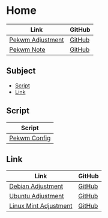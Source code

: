 

# Home

| Link | GitHub |
| ---- | ------ |
| [Pekwm Adjustment](https://samwhelp.github.io/pekwm-adjustment/) | [GitHub](https://github.com/samwhelp/pekwm-adjustment) |
| [Pekwm Note](https://samwhelp.github.io/note-about-pekwm/) | [GitHub](https://github.com/samwhelp/note-about-pekwm) |




## Subject

* [Script](#script)
* [Link](#link)




## Script

| Script |
| ------ |
| [Pekwm Config](https://github.com/samwhelp/pekwm-adjustment/tree/main/prototype/main/pekwm-config) |




## Link

| Link | GitHub |
| ---- | ------ |
| [Debian Adjustment](https://samwhelp.github.io/debian-adjustment/) | [GitHub](https://github.com/samwhelp/debian-adjustment) |
| [Ubuntu Adjustment](https://samwhelp.github.io/ubuntu-adjustment/) | [GitHub](https://github.com/samwhelp/ubuntu-adjustment) |
| [Linux Mint Adjustment](https://samwhelp.github.io/linuxmint-adjustment/) | [GitHub](https://github.com/samwhelp/linuxmint-adjustment) |
